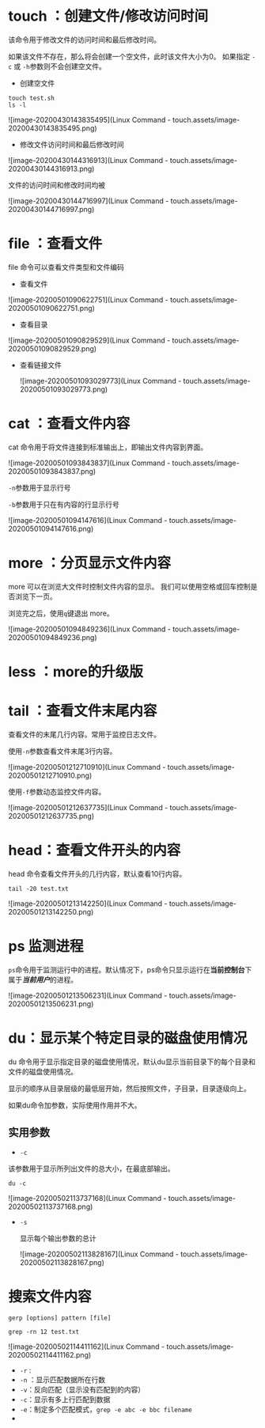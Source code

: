 # touch ：创建文件/修改访问时间

该命令用于修改文件的访问时间和最后修改时间。

如果该文件不存在，那么将会创建一个空文件，此时该文件大小为0。 如果指定 `-c` 或 `-h`参数则不会创建空文件。

- 创建空文件

```shell
touch test.sh
ls -l
```

![image-20200430143835495](Linux Command - touch.assets/image-20200430143835495.png)

- 修改文件访问时间和最后修改时间

![image-20200430144316913](Linux Command - touch.assets/image-20200430144316913.png)

文件的访问时间和修改时间均被

![image-20200430144716997](Linux Command - touch.assets/image-20200430144716997.png)





# file ：查看文件

file 命令可以查看文件类型和文件编码

- 查看文件

![image-20200501090622751](Linux Command - touch.assets/image-20200501090622751.png)

- 查看目录

![image-20200501090829529](Linux Command - touch.assets/image-20200501090829529.png)

- 查看链接文件

  ![image-20200501093029773](Linux Command - touch.assets/image-20200501093029773.png)

# cat ：查看文件内容

cat 命令用于将文件连接到标准输出上，即输出文件内容到界面。

![image-20200501093843837](Linux Command - touch.assets/image-20200501093843837.png)

`-n`参数用于显示行号

`-b`参数用于只在有内容的行显示行号

![image-20200501094147616](Linux Command - touch.assets/image-20200501094147616.png)



# more ：分页显示文件内容

more 可以在浏览大文件时控制文件内容的显示。 我们可以使用空格或回车控制是否浏览下一页。

浏览完之后，使用`q`键退出 more。

![image-20200501094849236](Linux Command - touch.assets/image-20200501094849236.png)

# less ：more的升级版





# tail ：查看文件末尾内容

查看文件的末尾几行内容。常用于监控日志文件。

使用`-n`参数查看文件末尾3行内容。

![image-20200501212710910](Linux Command - touch.assets/image-20200501212710910.png)

使用`-f`参数动态监控文件内容。

![image-20200501212637735](Linux Command - touch.assets/image-20200501212637735.png)



# head：查看文件开头的内容

head 命令查看文件开头的几行内容，默认查看10行内容。

```shell
tail -20 test.txt
```

![image-20200501213142250](Linux Command - touch.assets/image-20200501213142250.png)



# ps 监测进程

`ps`命令用于监测运行中的进程。默认情况下，ps命令只显示运行在**当前控制台**下属于***当前用户***的进程。

![image-20200501213506231](Linux Command - touch.assets/image-20200501213506231.png)



# du：显示某个特定目录的磁盘使用情况

du 命令用于显示指定目录的磁盘使用情况，默认du显示当前目录下的每个目录和文件的磁盘使用情况。

显示的顺序从目录层级的最低层开始，然后按照文件，子目录，目录逐级向上。

如果du命令加参数，实际使用作用并不大。



## 实用参数

- `-c`

该参数用于显示所列出文件的总大小，在最底部输出。

```shell
du -c
```



![image-20200502113737168](Linux Command - touch.assets/image-20200502113737168.png)

- `-s`

  显示每个输出参数的总计

  ![image-20200502113828167](Linux Command - touch.assets/image-20200502113828167.png)

# 搜索文件内容

```shell
gerp [options] pattern [file]
```



```shell
grep -rn 12 test.txt
```

![image-20200502114411162](Linux Command - touch.assets/image-20200502114411162.png)



- `-r` :
- `-n` ：显示匹配数据所在行数
- `-v`：反向匹配（显示没有匹配到的内容）
- `-c`：显示有多上行匹配到数据
- `-e`：制定多个匹配模式，`grep -e abc -e bbc filename`
- 